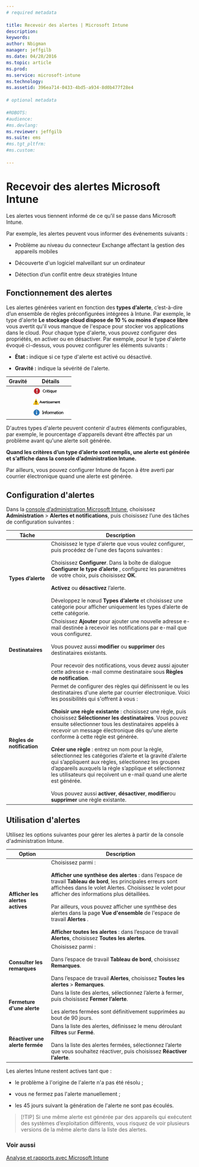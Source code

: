 ```yaml
---
# required metadata

title: Recevoir des alertes | Microsoft Intune
description:
keywords:
author: Nbigman
manager: jeffgilb
ms.date: 04/28/2016
ms.topic: article
ms.prod:
ms.service: microsoft-intune
ms.technology:
ms.assetid: 396ea714-0433-4bd5-a934-8d0b477f28e4

# optional metadata

#ROBOTS:
#audience:
#ms.devlang:
ms.reviewer: jeffgilb
ms.suite: ems
#ms.tgt_pltfrm:
#ms.custom:

---
```


# Recevoir des alertes Microsoft Intune
Les alertes vous tiennent informé de ce qu’il se passe dans Microsoft Intune.

Par exemple, les alertes peuvent vous informer des événements suivants :

-   Problème au niveau du connecteur Exchange affectant la gestion des appareils mobiles

-   Découverte d'un logiciel malveillant sur un ordinateur

-   Détection d’un conflit entre deux stratégies Intune


## Fonctionnement des alertes
Les alertes générées varient en fonction des **types d’alerte**, c’est-à-dire d’un ensemble de règles préconfigurées intégrées à Intune. Par exemple, le type d'alerte **Le stockage cloud dispose de 10 % ou moins d'espace libre** vous avertit qu'il vous manque de l'espace pour stocker vos applications dans le cloud. Pour chaque type d'alerte, vous pouvez configurer des propriétés, en activer ou en désactiver. Par exemple, pour le type d'alerte évoqué ci-dessus, vous pouvez configurer les éléments suivants :

-   **État :** indique si ce type d'alerte est activé ou désactivé.

-   **Gravité :** indique la sévérité de l'alerte.


|Gravité|Détails|
|--------|-------|
    |![Alerte critique](../media/Critical-Alert.jpg)|Indique l'existence d'un problème sérieux que vous devez examiner au plus vite. Il peut s'agir, par exemple, de la détection d'un logiciel malveillant sur un ordinateur.|
    |![Alerte d’avertissement](../media/Warning-Alert.jpg)|Indique la présence d'un problème qui n'est pas sérieux pour le moment, mais qui pourrait le devenir si vous n'y prêtez pas attention. Il peut s'agir, par exemple, de mises à jour de sécurité en attente d'installation.|
    |![Alerte d’information](../media/Informational-Alert.jpg)|Indique des informations non essentielles à vos activités comme, par exemple, la mise à disposition d'une nouvelle version du connecteur Exchange.|

D'autres types d'alerte peuvent contenir d'autres éléments configurables, par exemple, le pourcentage d'appareils devant être affectés par un problème avant qu'une alerte soit générée.

**Quand les critères d’un type d’alerte sont remplis, une alerte est générée et s’affiche dans la console d’administration Intune.**

Par ailleurs, vous pouvez configurer Intune de façon à être averti par courrier électronique quand une alerte est générée.

## Configuration d'alertes
Dans la [console d’administration Microsoft Intune](https://manage.microsoft.com), choisissez **Administration** &gt; **Alertes et notifications**, puis choisissez l’une des tâches de configuration suivantes :

|Tâche|Description|
|--------|---------------|
|**Types d’alerte**|Choisissez le type d'alerte que vous voulez configurer, puis procédez de l'une des façons suivantes :<br /><br />Choisissez **Configurer**. Dans la boîte de dialogue **Configurer le type d’alerte** , configurez les paramètres de votre choix, puis choisissez **OK**.<br /><br />**Activez** ou **désactivez** l’alerte.<br /><br />Développez le nœud **Types d’alerte** et choisissez une catégorie pour afficher uniquement les types d’alerte de cette catégorie.|
|**Destinataires**|Choisissez **Ajouter** pour ajouter une nouvelle adresse e-mail destinée à recevoir les notifications par e-mail que vous configurez.<br /><br />Vous pouvez aussi **modifier** ou **supprimer** des destinataires existants.<br /><br />Pour recevoir des notifications, vous devez aussi ajouter cette adresse e-mail comme destinataire sous **Règles de notification**.|
|**Règles de notification**|Permet de configurer des règles qui définissent le ou les destinataires d'une alerte par courrier électronique. Voici les possibilités qui s'offrent à vous :<br /><br />**Choisir une règle existante** : choisissez une règle, puis choisissez **Sélectionner les destinataires**. Vous pouvez ensuite sélectionner tous les destinataires appelés à recevoir un message électronique dès qu'une alerte conforme à cette règle est générée.<br /><br />**Créer une règle** : entrez un nom pour la règle, sélectionnez les catégories d’alerte et la gravité d’alerte qui s’appliquent aux règles, sélectionnez les groupes d’appareils auxquels la règle s’applique et sélectionnez les utilisateurs qui reçoivent un e-mail quand une alerte est générée.<br /><br />Vous pouvez aussi **activer**, **désactiver**, **modifier**ou **supprimer** une règle existante.|

## Utilisation d'alertes
Utilisez les options suivantes pour gérer les alertes à partir de la console d'administration Intune.

|Option|Description|
|----------|---------------|
|**Afficher les alertes actives**|Choisissez parmi :<br /><br />**Afficher une synthèse des alertes** : dans l’espace de travail **Tableau de bord**, les principales erreurs sont affichées dans le volet Alertes. Choisissez le volet pour afficher des informations plus détaillées.<br /><br />Par ailleurs, vous pouvez afficher une synthèse des alertes dans la page **Vue d'ensemble** de l'espace de travail **Alertes** .<br /><br />**Afficher toutes les alertes** : dans l’espace de travail **Alertes**, choisissez **Toutes les alertes**.|
|**Consulter les remarques**|Choisissez parmi :<br /><br />Dans l’espace de travail **Tableau de bord**, choisissez **Remarques**.<br /><br />Dans l’espace de travail **Alertes**, choisissez **Toutes les alertes** &gt; **Remarques**.|
|**Fermeture d'une alerte**|Dans la liste des alertes, sélectionnez l’alerte à fermer, puis choisissez **Fermer l’alerte**.<br /><br />Les alertes fermées sont définitivement supprimées au bout de 90 jours.|
|**Réactiver une alerte fermée**|Dans la liste des alertes, définissez le menu déroulant **Filtres** sur **Fermé**.<br /><br />Dans la liste des alertes fermées, sélectionnez l’alerte que vous souhaitez réactiver, puis choisissez **Réactiver l’alerte**.|
Les alertes Intune restent actives tant que :

-   le problème à l'origine de l'alerte n'a pas été résolu ;

-   vous ne fermez pas l'alerte manuellement ;

-   les 45 jours suivant la génération de l'alerte ne sont pas écoulés.

> [!TIP] Si une même alerte est générée par des appareils qui exécutent des systèmes d’exploitation différents, vous risquez de voir plusieurs versions de la même alerte dans la liste des alertes.

### Voir aussi
[Analyse et rapports avec Microsoft Intune](monitoring-and-reports-with-microsoft-intune.md)


<!--HONumber=Jun16_HO1-->



